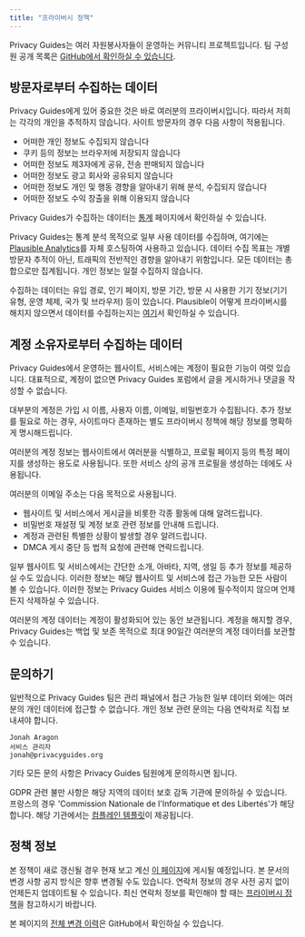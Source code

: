 ```yaml
---
title: "프라이버시 정책"
---
```


Privacy Guides는 여러 자원봉사자들이 운영하는 커뮤니티 프로젝트입니다. 팀 구성원 공개 목록은 [GitHub에서 확인하실 수 있습니다](https://github.com/orgs/privacyguides/people).

## 방문자로부터 수집하는 데이터

Privacy Guides에게 있어 중요한 것은 바로 여러분의 프라이버시입니다. 따라서 저희는 각각의 개인을 추적하지 않습니다. 사이트 방문자의 경우 다음 사항이 적용됩니다.

- 어떠한 개인 정보도 수집되지 않습니다
- 쿠키 등의 정보는 브라우저에 저장되지 않습니다
- 어떠한 정보도 제3자에게 공유, 전송 판매되지 않습니다
- 어떠한 정보도 광고 회사와 공유되지 않습니다
- 어떠한 정보도 개인 및 행동 경향을 알아내기 위해 분석, 수집되지 않습니다
- 어떠한 정보도 수익 창출을 위해 이용되지 않습니다

Privacy Guides가 수집하는 데이터는 [통계](statistics.md) 페이지에서 확인하실 수 있습니다.

Privacy Guides는 통계 분석 목적으로 일부 사용 데이터를 수집하며, 여기에는 [Plausible Analytics](https://plausible.io)를 자체 호스팅하여 사용하고 있습니다. 데이터 수집 목표는 개별 방문자 추적이 아닌, 트래픽의 전반적인 경향을 알아내기 위함입니다. 모든 데이터는 총합으로만 집계됩니다. 개인 정보는 일절 수집하지 않습니다.

수집하는 데이터는 유입 경로, 인기 페이지, 방문 기간, 방문 시 사용한 기기 정보(기기 유형, 운영 체제, 국가 및 브라우저) 등이 있습니다. Plausible이 어떻게 프라이버시를 해치지 않으면서 데이터를 수집하는지는 [여기](https://plausible.io/data-policy)서 확인하실 수 있습니다.

## 계정 소유자로부터 수집하는 데이터

Privacy Guides에서 운영하는 웹사이트, 서비스에는 계정이 필요한 기능이 여럿 있습니다. 대표적으로, 계정이 없으면 Privacy Guides 포럼에서 글을 게시하거나 댓글을 작성할 수 없습니다.

대부분의 계정은 가입 시 이름, 사용자 이름, 이메일, 비밀번호가 수집됩니다. 추가 정보를 필요로 하는 경우, 사이트마다 존재하는 별도 프라이버시 정책에 해당 정보를 명확하게 명시해드립니다.

여러분의 계정 정보는 웹사이트에서 여러분을 식별하고, 프로필 페이지 등의 특정 페이지를 생성하는 용도로 사용됩니다. 또한 서비스 상의 공개 프로필을 생성하는 데에도 사용됩니다.

여러분의 이메일 주소는 다음 목적으로 사용됩니다.

- 웹사이트 및 서비스에서 게시글을 비롯한 각종 활동에 대해 알려드립니다.
- 비밀번호 재설정 및 계정 보호 관련 정보를 안내해 드립니다.
- 계정과 관련된 특별한 상황이 발생할 경우 알려드립니다.
- DMCA 게시 중단 등 법적 요청에 관련해 연락드립니다.

일부 웹사이트 및 서비스에서는 간단한 소개, 아바타, 지역, 생일 등 추가 정보를 제공하실 수도 있습니다. 이러한 정보는 해당 웹사이트 및 서비스에 접근 가능한 모든 사람이 볼 수 있습니다. 이러한 정보는 Privacy Guides 서비스 이용에 필수적이지 않으며 언제든지 삭제하실 수 있습니다.

여러분의 계정 데이터는 계정이 활성화되어 있는 동안 보관됩니다. 계정을 해지할 경우, Privacy Guides는 백업 및 보존 목적으로 최대 90일간 여러분의 계정 데이터를 보관할 수 있습니다.

## 문의하기

일반적으로 Privacy Guides 팀은 관리 패널에서 접근 가능한 일부 데이터 외에는 여러분의 개인 데이터에 접근할 수 없습니다. 개인 정보 관련 문의는 다음 연락처로 직접 보내셔야 합니다.

```text
Jonah Aragon
서비스 관리자
jonah@privacyguides.org
```

기타 모든 문의 사항은 Privacy Guides 팀원에게 문의하시면 됩니다.

GDPR 관련 불만 사항은 해당 지역의 데이터 보호 감독 기관에 문의하실 수 있습니다. 프랑스의 경우 'Commission Nationale de l'Informatique et des Libertés'가 해당합니다. 해당 기관에서는 [컴플레인 템플릿](https://www.cnil.fr/en/plaintes)이 제공됩니다.

## 정책 정보

본 정책이 새로 갱신될 경우 현재 보고 계신 [이 페이지](privacy-policy.md)에 게시될 예정입니다. 본 문서의 변경 사항 공지 방식은 향후 변경될 수도 있습니다. 연락처 정보의 경우 사전 공지 없이 언제든지 업데이트될 수 있습니다. 최신 연락처 정보를 확인해야 할 때는 [프라이버시 정책](privacy-policy.md)을 참고하시기 바랍니다.

본 페이지의 [전체 변경 이력](https://github.com/privacyguides/privacyguides.org/commits/main/docs/about/privacy-policy.md)은 GitHub에서 확인하실 수 있습니다.
